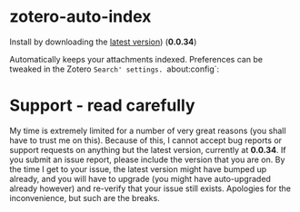 zotero-auto-index
=================

Install by downloading the [latest version](https://zotplus.github.io/auto-index/zotero-auto-index-0.0.34.xpi)) (**0.0.34**)

Automatically keeps your attachments indexed. Preferences can be tweaked in the Zotero `Search' settings.
`about:config`:

# Support - read carefully

My time is extremely limited for a number of very great reasons (you shall have to trust me on this). Because of this, I
cannot accept bug reports
or support requests on anything but the latest version, currently at **0.0.34**. If you submit an issue report,
please include the version that you are on. By the time I get to your issue, the latest version might have bumped up
already, and you
will have to upgrade (you might have auto-upgraded already however) and re-verify that your issue still exists.
Apologies for the inconvenience, but such
are the breaks.

